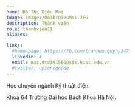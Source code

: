 ```yaml
---
name: Đỗ Thị Diệu Mai
image: images/DoThiDieuMai.JPG
description: Thành viên
role: thanhvien11
aliases:

links:
  #home-page: https://fb.com/tranhuu.quynh247
  linkedin: #
  email: mai.dtd191560@sis.hust.edu.vn
  #twitter: uptonogoode
---
```


Học chuyên ngành Kỹ thuật điện.

Khoá 64 Trường Đại học Bách Khoa Hà Nội.
